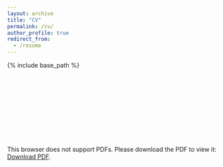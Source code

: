 ```yaml
---
layout: archive
title: "CV"
permalink: /cv/
author_profile: true
redirect_from:
  - /resume
---
```


{% include base_path %}

<object data="/files/CV_VIANELLO_052021.pdf" type="application/pdf" width="700px" height="700px">
    <embed src="/files/CV_VIANELLO_052021.pdf">
        <p>This browser does not support PDFs. Please download the PDF to view it: <a href="/files/CV_VIANELLO_052021.pdf">Download PDF</a>.</p>
    </embed>
</object>

